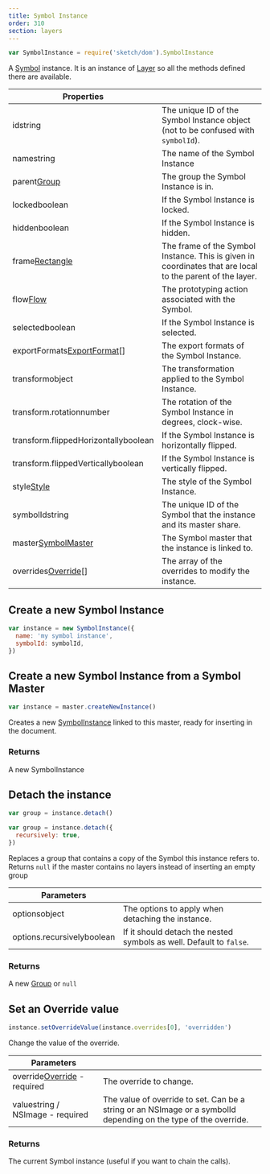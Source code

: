 ```yaml
---
title: Symbol Instance
order: 310
section: layers
---
```


```javascript
var SymbolInstance = require('sketch/dom').SymbolInstance
```

A [Symbol](https://sketch.com/docs/symbols/) instance. It is an instance of [Layer](#layer) so all the methods defined there are available.

| Properties                                                                  |                                                                                                           |
| --------------------------------------------------------------------------- | --------------------------------------------------------------------------------------------------------- |
| id<span class="arg-type">string</span>                                      | The unique ID of the Symbol Instance object (not to be confused with `symbolId`).                         |
| name<span class="arg-type">string</span>                                    | The name of the Symbol Instance                                                                           |
| parent<span class="arg-type">[Group](#group)</span>                         | The group the Symbol Instance is in.                                                                      |
| locked<span class="arg-type">boolean</span>                                 | If the Symbol Instance is locked.                                                                         |
| hidden<span class="arg-type">boolean</span>                                 | If the Symbol Instance is hidden.                                                                         |
| frame<span class="arg-type">[Rectangle](#rectangle) </span>                 | The frame of the Symbol Instance. This is given in coordinates that are local to the parent of the layer. |
| flow<span class="arg-type">[Flow](#flow)</span>                             | The prototyping action associated with the Symbol.                                                        |
| selected<span class="arg-type">boolean</span>                               | If the Symbol Instance is selected.                                                                       |
| exportFormats<span class="arg-type">[ExportFormat](#export-format)[]</span> | The export formats of the Symbol Instance.                                                                |
| transform<span class="arg-type">object</span>                               | The transformation applied to the Symbol Instance.                                                        |
| transform.rotation<span class="arg-type">number</span>                      | The rotation of the Symbol Instance in degrees, clock-wise.                                               |
| transform.flippedHorizontally<span class="arg-type">boolean</span>          | If the Symbol Instance is horizontally flipped.                                                           |
| transform.flippedVertically<span class="arg-type">boolean</span>            | If the Symbol Instance is vertically flipped.                                                             |
| style<span class="arg-type">[Style](#style)</span>                          | The style of the Symbol Instance.                                                                         |
| symbolId<span class="arg-type">string</span>                                | The unique ID of the Symbol that the instance and its master share.                                       |
| master<span class="arg-type">[SymbolMaster](#symbol-master)</span>          | The Symbol master that the instance is linked to.                                                         |
| overrides<span class="arg-type">[Override](#symbol-override)[]</span>       | The array of the overrides to modify the instance.                                                        |

## Create a new Symbol Instance

```javascript
var instance = new SymbolInstance({
  name: 'my symbol instance',
  symbolId: symbolId,
})
```

## Create a new Symbol Instance from a Symbol Master

```javascript
var instance = master.createNewInstance()
```

Creates a new [SymbolInstance](#symbol-instance) linked to this master, ready for inserting in the document.

### Returns

A new SymbolInstance

## Detach the instance

```javascript
var group = instance.detach()

var group = instance.detach({
  recursively: true,
})
```

Replaces a group that contains a copy of the Symbol this instance refers to. Returns `null` if the master contains no layers instead of inserting an empty group

| Parameters                                               |                                                                     |
| -------------------------------------------------------- | ------------------------------------------------------------------- |
| options<span class="arg-type">object</span>              | The options to apply when detaching the instance.                   |
| options.recursively<span class="arg-type">boolean</span> | If it should detach the nested symbols as well. Default to `false`. |

### Returns

A new [Group](#group) or `null`

## Set an Override value

```javascript
instance.setOverrideValue(instance.overrides[0], 'overridden')
```

Change the value of the override.

| Parameters                                                                    |                                                                                                                  |
| ----------------------------------------------------------------------------- | ---------------------------------------------------------------------------------------------------------------- |
| override<span class="arg-type">[Override](#symbol-override) - required</span> | The override to change.                                                                                          |
| value<span class="arg-type">string / NSImage - required</span>                | The value of override to set. Can be a string or an NSImage or a symbolId depending on the type of the override. |

### Returns

The current Symbol instance (useful if you want to chain the calls).
